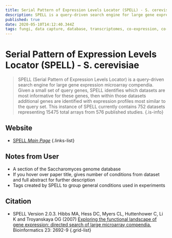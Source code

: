 ```yaml
---
title: Serial Pattern of Expression Levels Locator (SPELL) - S. cerevisiae
description: SPELL is a query-driven search engine for large gene expression microarray compendia.
published: true
date: 2020-05-10T14:12:40.344Z
tags: fungi, data capture, database, transcriptomes, co-expression, co-occurrence, model organism
---
```


# Serial Pattern of Expression Levels Locator (SPELL) - S. cerevisiae

> SPELL (Serial Pattern of Expression Levels Locator) is a query-driven search engine for large gene expression microarray compendia. Given a small set of query genes, SPELL identifies which datasets are most informative for these genes, then within those datasets additional genes are identified with expression profiles most similar to the query set. This instance of SPELL currently contains 752 datasets representing 15475 total arrays from 576 published studies.
{.is-info}

## Website

- [SPELL *Main Page*](https://spell.yeastgenome.org/)
{.links-list}

## Notes from User
- A section of the Saccharomyces genome database
- If you hover over paper title, gives number of conditions from dataset and full abstract for further description 
- Tags created by SPELL to group general conditions used in experiments
## Citation

- SPELL Version 2.0.3. Hibbs MA, Hess DC, Myers CL, Huttenhower C, Li K and Troyanskaya OG (2007) [Exploring the functional landscape of gene expression: directed search of large microarray compendia.](https://academic.oup.com/bioinformatics/article/23/20/2692/229926) Bioinformatics 23: 2692-9
{.grid-list}